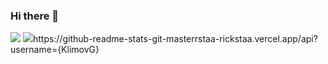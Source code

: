 ### Hi there 👋
<img src="{https://github-profile-summary-cards.vercel.app/api/cards/profile-details?username={KlimovG}&theme={github_dark}}" />
<img src="{https://github-readme-stats-git-masterrstaa-rickstaa.vercel.app/api?username={KlimovG}}" />https://github-readme-stats-git-masterrstaa-rickstaa.vercel.app/api?username={KlimovG}
<!--
**KlimovG/KlimovG** is a ✨ _special_ ✨ repository because its `README.md` (this file) appears on your GitHub profile.

Here are some ideas to get you started:

- 🔭 I’m currently working on ...
- 🌱 I’m currently learning ...
- 👯 I’m looking to collaborate on ...
- 🤔 I’m looking for help with ...
- 💬 Ask me about ...
- 📫 How to reach me: ...
- 😄 Pronouns: ...
- ⚡ Fun fact: ...
-->
